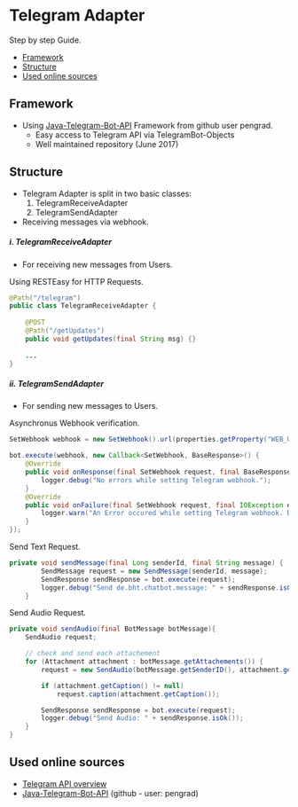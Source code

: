 # Telegram Adapter

Step by step Guide.
<!-- MarkdownTOC -->

- [Framework](#framework)
- [Structure](#structure)
- [Used online sources](#used-online-sources)

<!-- /MarkdownTOC -->

## Framework

- Using [Java-Telegram-Bot-API](https://github.com/pengrad/java-telegram-bot-api) Framework from github user pengrad.
    - Easy access to Telegram API via TelegramBot-Objects
    - Well maintained repository (June 2017)

## Structure

- Telegram Adapter is split in two basic classes:
    1. TelegramReceiveAdapter
    2. TelegramSendAdapter
- Receiving messages via webhook.
    
##### i. TelegramReceiveAdapter

- For receiving new messages from Users.

Using RESTEasy for HTTP Requests.
```java
@Path("/telegram")
public class TelegramReceiveAdapter {
    
    @POST
    @Path("/getUpdates")
    public void getUpdates(final String msg) {}
    
    ...
}
```


##### ii. TelegramSendAdapter

- For sending new messages to Users.

Asynchronus Webhook verification.
```java
SetWebhook webhook = new SetWebhook().url(properties.getProperty("WEB_URL") + properties.getProperty("TELEGRAM_WEBHOOK_URL"));

bot.execute(webhook, new Callback<SetWebhook, BaseResponse>() {
    @Override
    public void onResponse(final SetWebhook request, final BaseResponse response) {
        logger.debug("No errors while setting Telegram webhook.");
    }
    @Override
    public void onFailure(final SetWebhook request, final IOException e) {
        logger.warn("An Error occured while setting Telegram webhook. BOT_TOKEN: " + properties.getProperty("TELEGRAM_BOT_TOKEN") + " - WEBHOOK_URL: " + properties.getProperty("WEB_URL") + properties.getProperty("TELEGRAM_WEBHOOK_URL"));
    }
});
```

Send Text Request.
```java
private void sendMessage(final Long senderId, final String message) {
        SendMessage request = new SendMessage(senderId, message);
        SendResponse sendResponse = bot.execute(request);
        logger.debug("Send de.bht.chatbot.message: " + sendResponse.isOk());
    }
```

Send Audio Request.
```java
private void sendAudio(final BotMessage botMessage){
    SendAudio request;

    // check and send each attachement
    for (Attachment attachment : botMessage.getAttachements()) {
        request = new SendAudio(botMessage.getSenderID(), attachment.getFileURI());

        if (attachment.getCaption() != null)
            request.caption(attachment.getCaption());

        SendResponse sendResponse = bot.execute(request);
        logger.debug("Send Audio: " + sendResponse.isOk());
    }
}
```

## Used online sources

- [Telegram API overview](https://core.telegram.org/bots/api)
- [Java-Telegram-Bot-API](https://github.com/pengrad/java-telegram-bot-api) (github - user: pengrad)